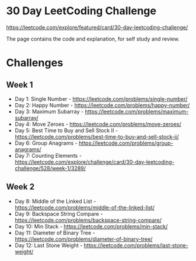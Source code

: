 # 30 Day LeetCoding Challenge
https://leetcode.com/explore/featured/card/30-day-leetcoding-challenge/

The page contains the code and explanation, for self study and review.

# Challenges
## Week 1
- Day 1: Single Number - https://leetcode.com/problems/single-number/
- Day 2: Happy Number - https://leetcode.com/problems/happy-number/
- Day 3: Maximum Subarray - https://leetcode.com/problems/maximum-subarray/
- Day 4: Move Zeroes - https://leetcode.com/problems/move-zeroes/
- Day 5: Best Time to Buy and Sell Stock II - https://leetcode.com/problems/best-time-to-buy-and-sell-stock-ii/
- Day 6: Group Anagrams - https://leetcode.com/problems/group-anagrams/
- Day 7: Counting Elements - https://leetcode.com/explore/challenge/card/30-day-leetcoding-challenge/528/week-1/3289/

## Week 2
- Day 8: Middle of the Linked List - https://leetcode.com/problems/middle-of-the-linked-list/
- Day 9: Backspace String Compare - https://leetcode.com/problems/backspace-string-compare/
- Day 10: Min Stack - https://leetcode.com/problems/min-stack/
- Day 11: Diameter of Binary Tree - https://leetcode.com/problems/diameter-of-binary-tree/
- Day 12: Last Stone Weight - https://leetcode.com/problems/last-stone-weight/
